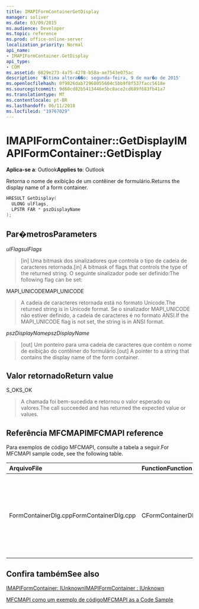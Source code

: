 ```yaml
---
title: IMAPIFormContainerGetDisplay
manager: soliver
ms.date: 03/09/2015
ms.audience: Developer
ms.topic: reference
ms.prod: office-online-server
localization_priority: Normal
api_name:
- IMAPIFormContainer.GetDisplay
api_type:
- COM
ms.assetid: 6829e273-4a75-4278-b58a-ae7543e075ac
description: '�ltima altera��o: segunda-feira, 9 de mar�o de 2015'
ms.openlocfilehash: 0f9826dab72968055604c5bb9f8f537facc5618e
ms.sourcegitcommit: 9d60cd82b5413446e5bc8ace2cd689f683fb41a7
ms.translationtype: MT
ms.contentlocale: pt-BR
ms.lasthandoff: 06/11/2018
ms.locfileid: "19767029"
---
```

# <a name="imapiformcontainergetdisplay"></a><span data-ttu-id="e0fb9-103">IMAPIFormContainer::GetDisplay</span><span class="sxs-lookup"><span data-stu-id="e0fb9-103">IMAPIFormContainer::GetDisplay</span></span>

  
  
<span data-ttu-id="e0fb9-104">**Aplica-se a**: Outlook</span><span class="sxs-lookup"><span data-stu-id="e0fb9-104">**Applies to**: Outlook</span></span> 
  
<span data-ttu-id="e0fb9-105">Retorna o nome de exibição de um contêiner de formulário.</span><span class="sxs-lookup"><span data-stu-id="e0fb9-105">Returns the display name of a form container.</span></span>
  
```cpp
HRESULT GetDisplay(
  ULONG ulFlags,
  LPSTR FAR * pszDisplayName
);
```

## <a name="parameters"></a><span data-ttu-id="e0fb9-106">Par�metros</span><span class="sxs-lookup"><span data-stu-id="e0fb9-106">Parameters</span></span>

 <span data-ttu-id="e0fb9-107">_ulFlags_</span><span class="sxs-lookup"><span data-stu-id="e0fb9-107">_ulFlags_</span></span>
  
> <span data-ttu-id="e0fb9-108">[in] Uma bitmask dos sinalizadores que controla o tipo de cadeia de caracteres retornada.</span><span class="sxs-lookup"><span data-stu-id="e0fb9-108">[in] A bitmask of flags that controls the type of the returned string.</span></span> <span data-ttu-id="e0fb9-109">O seguinte sinalizador pode ser definido:</span><span class="sxs-lookup"><span data-stu-id="e0fb9-109">The following flag can be set:</span></span>
    
<span data-ttu-id="e0fb9-110">MAPI_UNICODE</span><span class="sxs-lookup"><span data-stu-id="e0fb9-110">MAPI_UNICODE</span></span> 
  
> <span data-ttu-id="e0fb9-111">A cadeia de caracteres retornada está no formato Unicode.</span><span class="sxs-lookup"><span data-stu-id="e0fb9-111">The returned string is in Unicode format.</span></span> <span data-ttu-id="e0fb9-112">Se o sinalizador MAPI_UNICODE não estiver definido, a cadeia de caracteres é no formato ANSI.</span><span class="sxs-lookup"><span data-stu-id="e0fb9-112">If the MAPI_UNICODE flag is not set, the string is in ANSI format.</span></span>
    
 <span data-ttu-id="e0fb9-113">_pszDisplayName_</span><span class="sxs-lookup"><span data-stu-id="e0fb9-113">_pszDisplayName_</span></span>
  
> <span data-ttu-id="e0fb9-114">[out] Um ponteiro para uma cadeia de caracteres que contém o nome de exibição do contêiner do formulário.</span><span class="sxs-lookup"><span data-stu-id="e0fb9-114">[out] A pointer to a string that contains the display name of the form container.</span></span>
    
## <a name="return-value"></a><span data-ttu-id="e0fb9-115">Valor retornado</span><span class="sxs-lookup"><span data-stu-id="e0fb9-115">Return value</span></span>

<span data-ttu-id="e0fb9-116">S_OK</span><span class="sxs-lookup"><span data-stu-id="e0fb9-116">S_OK</span></span> 
  
> <span data-ttu-id="e0fb9-117">A chamada foi bem-sucedida e retornou o valor esperado ou valores.</span><span class="sxs-lookup"><span data-stu-id="e0fb9-117">The call succeeded and has returned the expected value or values.</span></span>
    
## <a name="mfcmapi-reference"></a><span data-ttu-id="e0fb9-118">Referência MFCMAPI</span><span class="sxs-lookup"><span data-stu-id="e0fb9-118">MFCMAPI reference</span></span>

<span data-ttu-id="e0fb9-119">Para exemplos de código MFCMAPI, consulte a tabela a seguir.</span><span class="sxs-lookup"><span data-stu-id="e0fb9-119">For MFCMAPI sample code, see the following table.</span></span>
  
|<span data-ttu-id="e0fb9-120">**Arquivo**</span><span class="sxs-lookup"><span data-stu-id="e0fb9-120">**File**</span></span>|<span data-ttu-id="e0fb9-121">**Function**</span><span class="sxs-lookup"><span data-stu-id="e0fb9-121">**Function**</span></span>|<span data-ttu-id="e0fb9-122">**Comment**</span><span class="sxs-lookup"><span data-stu-id="e0fb9-122">**Comment**</span></span>|
|:-----|:-----|:-----|
|<span data-ttu-id="e0fb9-123">FormContainerDlg.cpp</span><span class="sxs-lookup"><span data-stu-id="e0fb9-123">FormContainerDlg.cpp</span></span>  <br/> |<span data-ttu-id="e0fb9-124">CFormContainerDlg::CFormContainerDlg</span><span class="sxs-lookup"><span data-stu-id="e0fb9-124">CFormContainerDlg::CFormContainerDlg</span></span>  <br/> |<span data-ttu-id="e0fb9-125">MFCMAPI usa o método **IMAPIFormContainer::GetDisplay** para obter o nome do contêiner formulário quando ele for processada CFormContainerDlg.</span><span class="sxs-lookup"><span data-stu-id="e0fb9-125">MFCMAPI uses the **IMAPIFormContainer::GetDisplay** method to get the name of the form container when it renders CFormContainerDlg.</span></span>  <br/> |
   
## <a name="see-also"></a><span data-ttu-id="e0fb9-126">Confira também</span><span class="sxs-lookup"><span data-stu-id="e0fb9-126">See also</span></span>



[<span data-ttu-id="e0fb9-127">IMAPIFormContainer: IUnknown</span><span class="sxs-lookup"><span data-stu-id="e0fb9-127">IMAPIFormContainer : IUnknown</span></span>](imapiformcontaineriunknown.md)


[<span data-ttu-id="e0fb9-128">MFCMAPI como um exemplo de código</span><span class="sxs-lookup"><span data-stu-id="e0fb9-128">MFCMAPI as a Code Sample</span></span>](mfcmapi-as-a-code-sample.md)

